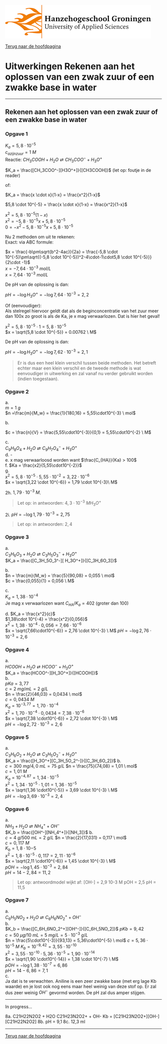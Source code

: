 ![Hanze](../hanze/hanze.png)

[Terug naar de hoofdpagina ](../index.md)

# Uitwerkingen Rekenen aan het oplossen van een zwak zuur of een zwakke base in water

---

## Rekenen aan het oplossen van een zwak zuur of een zwakke base in water

### Opgave 1

$K_a = 5,8 \cdot 10^{-5}$  
$c_{azijnzuur} = 1 \ M$  
Reactie:
$CH_3COOH + H_2O \rightleftarrows CH_3COO^- + H_3O^+$

$K_a = \frac{[CH_3COO^-][H3O^+]}{[CH3COOH]}$ (let op: foutje in de reader)  

of:  

$K_a = \frac{x \cdot x}{1-x} = \frac{x^2}{1-x}$  

$5,8 \cdot 10^{-5} = \frac{x \cdot x}{1-x} = \frac{x^2}{1-x}$  

$x^2 = 5,8 \cdot 10^{-5}(1-x)$  
$x^2 = -5,8 \cdot 10^{-5}x + 5,8 \cdot 10^{-5}$  
$0 = -x^2 -5,8 \cdot 10^{-5}x + 5,8 \cdot 10^{-5}$

Nu 2 methoden om uit te rekenen:  
Exact: via ABC formule:  

$x = \frac{-b\pm\sqrt{b^2-4ac}}{2a} = \frac{-5,8 \cdot 10^{-5}\pm\sqrt{(-5,8 \cdot 10^{-5})^2-4\cdot-1\cdot5,8 \cdot 10^{-5}}}{2\cdot -1}$  
$x = -7,64\cdot10^{-3}\  mol/L$  
$x = 7,64\cdot10^{-3}\  mol/L$  

De pH van de oplossing is dan:  

$pH = -\log{H_3O^+} = -\log{7,64\cdot10^{-3}} = 2,2$

Of (eenvoudiger):  
Als stelregel hiervoor geldt dat als de beginconcentratie van het zuur meer dan 100x zo groot is als de Ka, je x mag verwaarlozen. Dat is hier het geval!  

$x^2 = 5,8 \cdot 10^{-5} \cdot 1 = 5,8 \cdot 10^{-5}$  
$x = \sqrt{5,8 \cdot 10^{-5}} = 0.00762 \ M$  


De pH van de oplossing is dan:  

$pH = -\log{H_3O^+} = -\log{7,62\cdot10^{-3}} = 2,1$  

>Er is dus een heel klein verschil tussen beide methoden. Het betreft echter maar een klein verschil en de tweede methode is wat eenvoudiger in uitwerking en zal vanaf nu verder gebruikt worden (indien toegestaan).

### Opgave 2

a.  
$m = 1 \ g$  
$n =\frac{m}{M_w} = \frac{1}{180,16} = 5,55\cdot10^{-3} \ mol$  

b.  

$c = \frac{n}{V} = \frac{5,55\cdot10^{-3}}{0,1} = 5,55\cdot10^{-2} \ M$  

c.  
$C_9H_8O_4 + H_2O \rightleftarrows C_9H_7O_4^- + H_3O^+$  
d. -  
e. x mag verwaarloosd worden want $\frac{C_{HA}}{Ka} > 100$  
f. $Ka = \frac{x2}{5,55\cdot10^{-2}}$  
g.  
$x^2 = 5,8\cdot10^{-5} \cdot 5,55\cdot10^{-2} = 3,22 \cdot 10^{-6}$  
$x = \sqrt{3,22 \cdot 10^{-6}} = 1,79 \cdot 10^{-3}\ M$


2h. $1,79 \cdot 10^{-3}\ M$.  
>Let op: in antwoorden: $4,3\cdot10^{-3} \ M H_3O^+$

2i. $pH = -\log{1,79 \cdot 10^{-3}} = 2,75$  

>Let op: in antwoorden: $2,4$  

### Opgave 3

a.  
$C_3H_6O_3 + H_2O \rightleftarrows C_3H_5O_3^ - + H_3O^ +$  
$K_a = \frac{[C_3H_5O_3^-][ H_3O^+]}{[C_3H_6O_3]}$  

b.  
$n = \frac{m}{M_w} = \frac{5}{90,08} = 0,055 \ mol$  
$c = \frac{0,055}{1} = 0,056 \ M$  

c.  
$K_a = 1,38\cdot 10^{-4}$  
Je mag x verwaarlozen want $C_{HA}/K_a = 402$ (groter dan 100)  

d.
$K_a = \frac{x^2}{c}$  
$1,38\cdot 10^{-4} = \frac{x^2}{0,056}$  
$x^2 = 1,38\cdot 10^{-4} \cdot 0,056 = 7,66\cdot10^{-6}$  
$x = \sqrt{7,66\cdot10^{-6}} = 2,76 \cdot 10^{-3} \ M$
$pH = -\log{2,76 \cdot 10^{-3}} = 2,6$


### Opgave 4

a.  
$HCOOH + H_2O \rightleftarrows HCOO^- + H_3O^+$  
$K_a = \frac{HCOO^-][H_3O^+]}{[HCOOH]}$  
b.  
$pKa = 3,77$  
$c = 2 \ mg/mL = 2\ g/L$  
$n = \frac{2}{46,03} = 0,0434 \ mol$  
$c = 0,0434 \ M$  
$K_a = 10^{-3,77}= 1,70 \cdot10^{-4}$  
$x^2 = 1,70 \cdot10^{-4} \cdot 0,0434 = 7,38 \cdot10^{-6}$  
$x = \sqrt{7,38 \cdot10^{-6}} = 2,72 \cdot 10^{-3} \ M$  
$pH = -\log{2,72 \cdot 10^{-3}} = 2,6$  


### Opgave 5

a.  
$C_3H_6O_2 + H_2O \rightleftarrows C_3H_5O_2^- + H_3O^+$  
$K_a = \frac{[H_3O^+][C_3H_5O_2^-]}{[C_3H_6O_2]}$
b.  
$c = 300 \ mg/ 4,0 \ mL = 75\ g/L$
$n = \frac{75}{74,08} = 1,01 \ mol$  
$c = 1,01 \ M$  
$K_a = 10^{-4,87}= 1,34 \cdot10^{-5}$  
$x^2 = 1,34 \cdot10^{-5} \cdot 1,01 = 1,36 \cdot10^{-5}$  
$x = \sqrt{1,36 \cdot10^{-5}} = 3,69 \cdot 10^{-3} \ M$  
$pH = -\log{3,69 \cdot 10^{-3}} = 2,4$  


### Opgave 6

a.  
$NH_3 + H_2O \rightleftarrows NH_4^+ + OH^-$  
$K_b = \frac{[OH^-][NH_4^+]}{[NH_3]}$
b.  
$c = 4 \ g/ 500 \ mL = 2\ g/L$
$n = \frac{2}{17,031} = 0,117 \ mol$  
$c = 0,117 \ M$  
$K_b = 1,8\cdot10{-5}$  
$x^2 = 1,8 \cdot10^{-5} \cdot 0,117 = 2,11 \cdot10^{-6}$  
$x = \sqrt{2,11 \cdot10^{-6}} = 1,45 \cdot 10^{-3} \ M$  
$pOH = -\log{1,45 \cdot 10^{-3}} = 2,84$  
$pH = 14-2,84 = 11,2$  

>Let op: antwoordmodel wijkt af:
[OH-] = 2,9 10-3 M
pOH = 2,5
pH = 11,5


### Opgave 7

a.  
$C_6H_5NO_2 + H_2O \rightleftarrows C_6H_6NO_2^+ + OH^-$  
b.  
$K_b = \frac{[C_6H_6NO_2^+][OH^-]}{[C_6H_5NO_2]}$
$pKb = 9,42$  
$c = 50 \ \mu g/10\ mL = 5\ mg/L = 5\cdot10^{-3} \ g/L$  
$n = \frac{5\cdot10^{-3}}{93,13} = 5,36\cdot10^{-5} \ mol$
$c = 5,36\cdot10^{-5}\ M$ 
$K_b = 10^{-9,42} = 3,55\cdot10^{-10}$  
$x^2 = 3,55\cdot10^{-10} \cdot 5,36\cdot10^{-5} = 1,90 \cdot10^{-14}$  
$x = \sqrt{1,90 \cdot10^{-14}} = 1,38 \cdot 10^{-7} \ M$  
$pOH = -\log{1,38 \cdot 10^{-7}} = 6,86$  
$pH = 14-6,86 = 7,1$  
c.  
Ja dat is te verwachten. Aniline is een zeer zwakke base (met erg lage Kb waarde) en je lost ook nog eens maar heel weinig van deze stof op. Er zal dus zeer weinig $OH^-$ gevormd worden. De pH zal dus amper stijgen.   

---
In progress...  


8a. C21H22N2O2 + H2O		C21H23N2O2+ + OH-
       Kb = [C21H23N2O2+][OH-]
	      [C21H22N2O2]
8b. pH = 9,1 
8c. 12,3 ml




--- 

[Terug naar de hoofdpagina ](../index.md)

<script type="text/x-mathjax-config">
  MathJax.Hub.Config({
    tex2jax: {
      inlineMath: [ ['$','$'], ["\\(","\\)"] ],
      processEscapes: true
    }
  });
</script>
    
<script type="text/javascript"
        src="https://cdn.mathjax.org/mathjax/latest/MathJax.js?config=TeX-AMS-MML_HTMLorMML">
</script>
